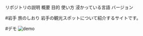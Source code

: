 リポジトリの説明
概要
目的
使い方
浸かっている言語
バージョン

#岩手 旅のしおり
岩手の観光スポットについて紹介するサイトです。

#デモ
![demo](https://user-images.githubusercontent.com/113155972/211958598-37a88f68-9769-4d05-aedf-6a1b0d919772.gif)


















